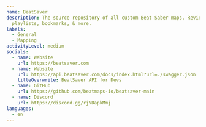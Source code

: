 ```yaml
---
name: BeatSaver
description: The source repository of all custom Beat Saber maps. Reviews,
  playlists, bookmarks, & more.
labels:
  - General
  - Mapping
activityLevel: medium
socials:
  - name: Website
    url: https://beatsaver.com
  - name: Website
    url: https://api.beatsaver.com/docs/index.html?url=./swagger.json
    titleOverwrite: BeatSaver API for Devs
  - name: GitHub
    url: https://github.com/beatmaps-io/beatsaver-main
  - name: Discord
    url: https://discord.gg/rjVDapkMmj
languages:
  - en
---
```

